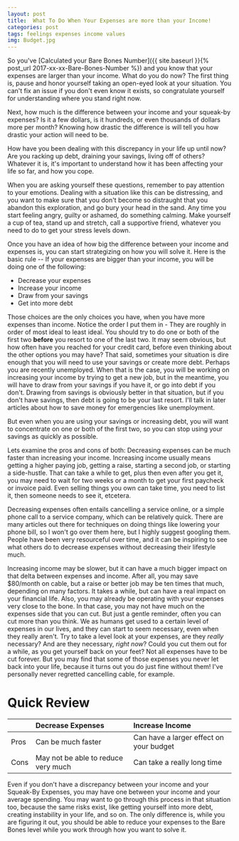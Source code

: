 ```yaml
---
layout: post
title:  What To Do When Your Expenses are more than your Income! 
categories: post
tags: feelings expenses income values
img: Budget.jpg
---
```


So you've [Calculated your Bare Bones Number]({{ site.baseurl }}{% post_url 2017-xx-xx-Bare-Bones-Number %}) and you know that your expenses are larger than your income. What do you do now? The first thing is, pause and honor yourself taking an open-eyed look at your situation. You can't fix an issue if you don't even know it exists, so congratulate yourself for understanding where you stand right now.

<!--more-->

Next, how much is the difference between your income and your squeak-by expenses? Is it a few dollars, is it hundreds, or even thousands of dollars more per month? Knowing how drastic the difference is will tell you how drastic your action will need to be. 

How have you been dealing with this discrepancy in your life up until now? Are you racking up debt, draining your savings, living off of others? Whatever it is, it's important to understand how it has been affecting your life so far, and how you cope.

When you are asking yourself these questions, remember to pay attention to your emotions. Dealing with a situation like this can be distressing, and you want to make sure that you don't become so distraught that you abandon this exploration, and go bury your head in the sand. Any time you start feeling angry, guilty or ashamed, do something calming. Make yourself a cup of tea, stand up and stretch, call a supportive friend, whatever you need to do to get your stress levels down.

Once you have an idea of how big the difference between your income and expenses is, you can start strategizing on how you will solve it. Here is the basic rule -- If your expenses are bigger than your income, you will be doing one of the following:

- Decrease your expenses
- Increase your income
- Draw from your savings
- Get into more debt

Those choices are the only choices you have, when you have more expenses than income. Notice the order I put them in - They are roughly in order of most ideal to least ideal. You should try to do one or both of the first two **before** you resort to one of the last two. It may seem obvious, but how often have you reached for your credit card, before even thinking about the other options you may have? That said, sometimes your situation is dire enough that you will need to use your savings or create more debt. Perhaps you are recently unemployed. When that is the case, you will be working on increasing your income by trying to get a new job, but in the meantime, you will have to draw from your savings if you have it, or go into debt if you don't. Drawing from savings is obviously better in that situation, but if you don't have savings, then debt is going to be your last resort. I'll talk in later articles about how to save money for emergencies like unemployment.

But even when you are using your savings or increasing debt, you will want to concentrate on one or both of the first two, so you can stop using your savings as quickly as possible.

Lets examine the pros and cons of both:
Decreasing expenses can be much faster than increasing your income. Increasing income usually means getting a higher paying job, getting a raise, starting a second job, or starting a side-hustle. That can take a while to get, plus then even after you get it, you may need to wait for two weeks or a month to get your first paycheck or invoice paid. Even selling things you own can take time, you need to list it, then someone needs to see it, etcetera. 

Decreasing expenses often entails cancelling a service online, or a simple phone call to a service company, which can be relatively quick. There are many articles out there for techniques on doing things like lowering your phone bill, so I won't go over them here, but I highly suggest googling them. People have been very resourceful over time, and it can be inspiring to see what others do to decrease expenses without decreasing their lifestyle much.

Increasing income may be slower, but it can have a much bigger impact on that delta between expenses and income. After all, you may save $80/month on cable, but a raise or better job may be ten times that much, depending on many factors. It takes a while, but can have a real impact on your financial life. Also, you may already be operating with your expenses very close to the bone. In that case, you may not have much on the expenses side that you can cut. But just a gentle reminder, often you can cut more than you think. We as humans get used to a certain level of expenses in our lives, and they can start to seem necessary, even when they really aren't. Try to take a level look at your expenses, are they *really* necessary? And are they necessary, *right now*? Could you cut them out for a while, as you get yourself back on your feet? Not all expenses have to be cut forever. But you may find that some of those expenses you never let back into your life, because it turns out you do just fine without them! I've personally never regretted cancelling cable, for example.

# Quick Review

|  | Decrease Expenses | Increase Income |
|:--|:--|:--|
| Pros | Can be much faster | Can have a larger effect on your budget |
| Cons | May not be able to reduce very much | Can take a really long time |

Even if you don't have a discrepancy between your income and your Squeak-By Expenses, you may have one between your income and your average spending. You may want to go through this process in that situation too, because the same risks exist, like getting yourself into more debt, creating instability in your life, and so on. The only difference is, while you are figuring it out, you should be able to reduce your expenses to the Bare Bones level while you work through how you want to solve it.